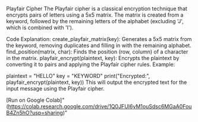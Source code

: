 Playfair Cipher
The Playfair cipher is a classical encryption technique that encrypts pairs of letters using a 5x5 matrix. The matrix is created from a keyword, followed by the remaining letters of the alphabet (excluding 'J', which is combined with 'I').

Code Explanation:
create_playfair_matrix(key): Generates a 5x5 matrix from the keyword, removing duplicates and filling in with the remaining alphabet.
find_position(matrix, char): Finds the position (row, column) of a character in the matrix.
playfair_encrypt(plaintext, key): Encrypts the plaintext by converting it to pairs and applying the Playfair cipher rules.
Example:

plaintext = "HELLO"
key = "KEYWORD"
print("Encrypted:", playfair_encrypt(plaintext, key))
This will output the encrypted text for the input message using the Playfair cipher.

[Run on Google Colab]"(https://colab.research.google.com/drive/1Q0JFUI6yM1ouSdsc6MGaA0FouB4Zn5hO?usp=sharing)" 
